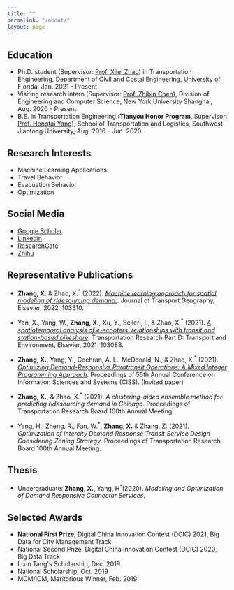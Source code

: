 ```yaml
---
title: ""
permalink: "/about/"
layout: page
---
```


## Education

- Ph.D. student (Supervisor: [Prof. Xilei Zhao](https://www.essie.ufl.edu/people/name/xilei-zhao/))  in Transportation Engineering, Department of Civil and Costal Engineering, University of Florida, Jan. 2021 - Present
- Visiting research intern (Supervisor: [Prof. Zhibin Chen](https://shanghai.nyu.edu/academics/faculty/directory/zhibin-chen)), Division of Engineering and Computer Science, New York University Shanghai, Aug. 2020 - Present
- B.E. in Transportation Engineering (**Tianyou Honor Program**, Supervisor: [Prof. Hongtai Yang](https://faculty.swjtu.edu.cn/yanghongtai/en/index.htm)), School of Transportation and Logistics, Southwest Jiaotong University, Aug. 2016 - Jun. 2020

## Research Interests
- Machine Learning Applications
- Travel Behavior
- Evacuation Behavior
- Optimization

## Social Media

 - [Google Scholar](https://scholar.google.com/citations?hl=zh-CN&user=VpVo0MQAAAAJ)
 - [Linkedin](https://www.linkedin.com/in/xiaojian-zhang-16a89a1b6/)
 - [ResearchGate](https://www.researchgate.net/profile/Xiaojian-Zhang-8)
 - [Zhihu](https://www.zhihu.com/people/xie-xie-nong-35-99)

## Representative Publications
- **Zhang, X.** & Zhao, X.<sup>*</sup> (2022). [*Machine learning approach for spatial modeling of ridesourcing demand.*](https://www.sciencedirect.com/science/article/pii/S0966692322000333).  Journal of Transport Geography, Elsevier, 2022: 103310.

- Yan, X., Yang, W., **Zhang, X.**, Xu, Y., Bejleri, I., & Zhao, X.<sup>*</sup> (2021). [*A spatiotemporal analysis of e-scooters’ relationships with transit and station-based bikeshare*](https://www.sciencedirect.com/science/article/pii/S1361920921003849).  Transportation Research Part D: Transport and Environment, Elsevier, 2021: 103088.

- **Zhang, X.**, Yang, Y., Cochran, A. L., McDonald, N., & Zhao, X.<sup>*</sup> (2021). [*Optimizing Demand-Responsive Paratransit Operations: A Mixed Integer Programming Approach*](https://ieeexplore.ieee.org/abstract/document/9400283). Proceedings of 55th Annual Conference on Information Sciences and Systems (CISS). (Invited paper)

- **Zhang, X.**, & Zhao, X.<sup>*</sup> (2021). _A clustering-aided ensemble method for predicting ridesourcing demand in Chicago_. Proceedings of Transportation Research Board 100th Annual Meeting.

- Yang, H., Zheng, R., Fan, W.<sup>*</sup>, **Zhang, X.** & Zhang, Z. (2021). _Optimization of Intercity Demand Response Transit Service Design Considering Zoning Strategy_. Proceedings of Transportation Research Board 100th Annual Meeting.

## Thesis
- Undergraduate: **Zhang, X.**, Yang, H<sup>*</sup>(2020). _Modeling and Optimization of Demand Responsive Connector Services_. 


## Selected Awards
- **National First Prize**, Digital China Innovation Contest (DCIC) 2021, Big Data for City Management Track
- National Second Prize, Digital China Innovation Contest (DCIC) 2020, Big Data Track
- Lixin Tang's Scholarship, Dec. 2019
- National Scholarship, Oct. 2019
- MCM/ICM, Meritorious Winner, Feb. 2019
